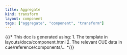 ```yaml
---
title: Aggregate
kind: transform
layout: component
tags: ["aggregate", "component", "transform"]
---
```


{{/* This doc is generated using:
     1. The template in layouts/docs/component.html
     2. The relevant CUE data in cue/reference/components/... */}}
